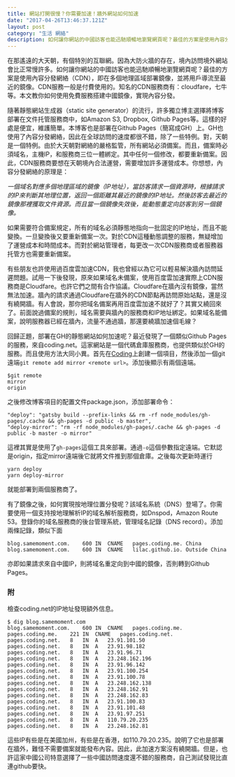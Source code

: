 ```yaml
---
title: 網站打開很慢？你需要加速！牆外網站如何加速
date: "2017-04-26T13:46:37.121Z"
layout: post
category: "生活 網絡"
description: 如何讓你網站的中國訪客也能迅馳順暢地瀏覽網頁呢？最佳的方案是使用內容分發網絡（CDN），即在多個地理區域部署鏡像，並將用戶導流至最近的鏡像。CDN服務一般是付費使用的。知名的CDN服務商有：cloudfare，七牛等。本文教你如何使用免費服務搭建中國鏡像，實現內容分發。
---
```


在那遙遠的大天朝，有個特別的互聯網。因為大防火牆的存在，境內訪問境外網站會比正常慢許多。如何讓你網站的中國訪客也能迅馳順暢地瀏覽網頁呢？最佳的方案是使用內容分發網絡（CDN），即在多個地理區域部署鏡像，並將用戶導流至最近的鏡像。CDN服務一般是付費使用的。知名的CDN服務商有：cloudfare，七牛等。本文教你如何使用免費服務搭建中國鏡像，實現內容分發。

隨著靜態網站生成器（static site generator）的流行，許多獨立博主選擇將博客部署在文件托管服務商中，如Amazon S3, Dropbox, Github Pages等。這樣的好處是便宜，維護簡單。本博客也是部署在Github Pages（簡寫成GH）上。GH也使用了內容分發網絡，因此在全球訪問的速度都很不錯，除了一些特例。對，天朝是一個特例。由於大天朝對網絡的嚴格監管，所有網站必須備案。而且，備案時必須域名，主機IP，和服務商三位一體綁定。其中任何一個修改，都要重新備案。因此，CDN服務商要想在天朝境內合法運營，需要增加許多運營成本。你想想，內容分發網絡的原理是：

*一個域名對應多個地理區域的鏡像（IP地址），當訪客請求一個資源時，根據請求的IP來判斷其地理位置，返回一個距離其最近的鏡像的IP地址。然後訪客去最近的鏡像那裡獲取文件資源。而且當一個鏡像失效後，能動態重定向訪客到另一個鏡像。*

如果需要符合備案規定，所有的域名必須靜態地指向一批固定的IP地址，而且不能變換。一旦變換後又要重新備案一次。對於CDN這種動態調整的服務，無疑增加了運營成本和時間成本。而對於網站管理者，每更改一次CDN服務商或者服務器托管方也需要重新備案。

有些朋友也許使用過百度雲加速CDN，我也曾經以為它可以輕易解決牆內訪問延遲問題。試用一下後發現，原來如果域名未備案，使用百度雲加速實際上CDN服務商是Cloudfare。也許它們之間有合作協議。Cloudfare在牆內沒有鏡像，當然無法加速。牆內的請求通過Cloudfare在牆外的CDN節點再訪問原始站點，還是沒有繞開牆。有人會說，那你把域名備案再用百度雲加速不就好了？其實又繞回來了。前面說過備案的規則，域名需要與牆內的服務商和IP地址綁定。如果域名能備案，說明服務器已經在牆內，流量不通過牆，那還要繞牆加速個毛線？

回歸正題，部署在GH的靜態網站如何加速呢？最近發現了一個類似Github Pages的服務，來自coding.net。這家網站是一個代碼倉庫服務商，也提供類似於GH的服務。而且使用方法大同小異。首先在[Coding](https://coding.net/)上創建一個項目，然後添加一個git遠端`git remote add mirror <remote url>`。添加後顯示有兩個遠端。

```
$git remote
mirror
origin
```
之後修改博客項目的配置文件package.json，添加部署命令：

```
"deploy": "gatsby build --prefix-links && rm -rf node_modules/gh-pages/.cache && gh-pages -d public -b master",
"deploy-mirror": "rm -rf node_modules/gh-pages/.cache && gh-pages -d public -b master -o mirror"
```
這裡其實是使用了`gh-pages`這個工具來部署。通過`-o`這個參數指定遠端。它默認是origin，指定mirror遠端後它就將文件推到那個倉庫。之後每次更新時運行

```
yarn deploy
yarn deploy-mirror
```
就能部署到兩個服務商了。

有了鏡像之後，如何實現按地理位置分發呢？該域名系統（DNS）登場了。你需要使用一個支持按地理解析IP的域名解析服務商，如Dnspod，Amazon Route 53。登錄你的域名服務商的後台管理系統，管理域名記錄（DNS record）。添加兩條記錄，類似下面

```
blog.samemoment.com.	600	IN	CNAME	pages.coding.me. China
blog.samemoment.com.	600	IN	CNAME	lilac.github.io. Outside China
```

亦即如果請求來自中國IP，則將域名重定向到中國的鏡像，否則轉到Github Pages。

### 附
檢查coding.net的IP地址發現額外信息。
```
$ dig blog.samemoment.com
blog.samemoment.com.	600	IN	CNAME	pages.coding.me.
pages.coding.me.	221	IN	CNAME	pages.coding.net.
pages.coding.net.	8	IN	A	23.91.101.50
pages.coding.net.	8	IN	A	23.91.98.182
pages.coding.net.	8	IN	A	23.91.96.71
pages.coding.net.	8	IN	A	23.248.162.196
pages.coding.net.	8	IN	A	23.91.96.142
pages.coding.net.	8	IN	A	23.91.100.254
pages.coding.net.	8	IN	A	23.91.100.78
pages.coding.net.	8	IN	A	23.248.162.138
pages.coding.net.	8	IN	A	23.248.162.91
pages.coding.net.	8	IN	A	23.248.162.83
pages.coding.net.	8	IN	A	23.91.100.83
pages.coding.net.	8	IN	A	23.91.101.48
pages.coding.net.	8	IN	A	23.91.97.251
pages.coding.net.	8	IN	A	110.79.20.235
pages.coding.net.	8	IN	A	23.248.162.81
```
這些IP有些是在美國加州，有些是在香港，如110.79.20.235。說明了它也是部署在牆外，難怪不需要備案就能發布內容。因此，此加速方案沒有繞開牆。但是，也許這家中國公司特意選擇了一些中國訪問速度還不錯的服務商，自己測試發現比直連github要快。